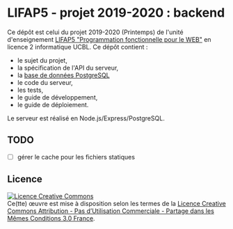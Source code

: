 LIFAP5 - projet 2019-2020 : backend
===================================

Ce dépôt est celui du projet 2019-2020 (Printemps) de l'unité d'enseignement [LIFAP5 "Programmation fonctionnelle pour le WEB"](https://perso.liris.cnrs.fr/romuald.thion/dokuwiki/doku.php?id=enseignement:lifap5:start) en licence 2 informatique UCBL. Ce dépôt contient :

* le sujet du projet,
* la spécification de l'API du serveur,
* la [base de données PostgreSQL](./database/schema.sql)
* le code du serveur,
* les tests,
* le guide de développement,
* le guide de déploiement.

Le serveur est réalisé en Node.js/Express/PostgreSQL.

TODO
----

* [ ] gérer le cache pour les fichiers statiques

Licence
-------

<a rel="license" href="http://creativecommons.org/licenses/by-nc-sa/3.0/fr/"><img alt="Licence Creative Commons" style="border-width:0" src="https://i.creativecommons.org/l/by-nc-sa/3.0/fr/88x31.png" /></a><br />Ce(tte) œuvre est mise à disposition selon les termes de la <a rel="license" href="http://creativecommons.org/licenses/by-nc-sa/3.0/fr/">Licence Creative Commons Attribution - Pas d’Utilisation Commerciale - Partage dans les Mêmes Conditions 3.0 France</a>.

